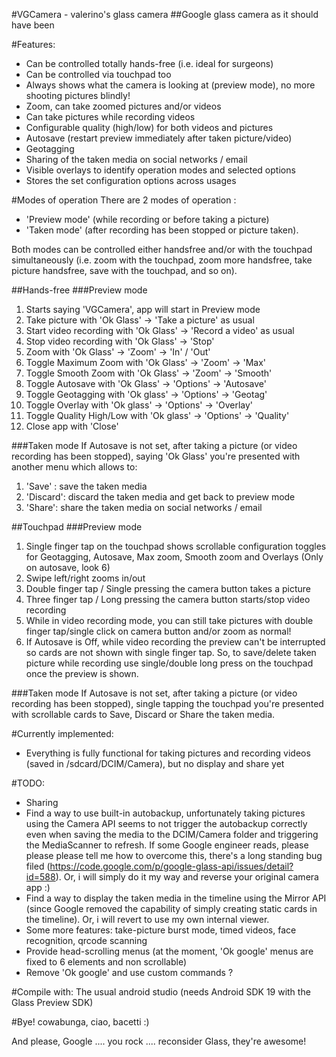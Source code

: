 #VGCamera - valerino's glass camera
##Google glass camera as it should have been

#Features:
* Can be controlled totally hands-free (i.e. ideal for surgeons)
* Can be controlled via touchpad too
* Always shows what the camera is looking at (preview mode), no more shooting pictures blindly!
* Zoom, can take zoomed pictures and/or videos
* Can take pictures while recording videos
* Configurable quality (high/low) for both videos and pictures
* Autosave (restart preview immediately after taken picture/video)
* Geotagging
* Sharing of the taken media on social networks / email
* Visible overlays to identify operation modes and selected options
* Stores the set configuration options across usages

#Modes of operation
There are 2 modes of operation : 

* 'Preview mode' (while recording or before taking a picture)
* 'Taken mode' (after recording has been stopped or picture taken).

Both modes can be controlled either handsfree and/or with the touchpad simultaneously (i.e. zoom with the touchpad, zoom more handsfree, take picture handsfree, save with the touchpad, and so on).

##Hands-free
###Preview mode
 1. Starts saying 'VGCamera', app will start in Preview mode
 2. Take picture with 'Ok Glass' -> 'Take a picture' as usual
 3. Start video recording with 'Ok Glass' -> 'Record a video' as usual
 4. Stop video recording with 'Ok Glass' -> 'Stop'
 5. Zoom with 'Ok Glass' -> 'Zoom' -> 'In' / 'Out'
 6. Toggle Maximum Zoom with 'Ok Glass' -> 'Zoom' -> 'Max'
 7. Toggle Smooth Zoom with 'Ok Glass' -> 'Zoom' -> 'Smooth'
 8. Toggle Autosave with 'Ok Glass' -> 'Options' -> 'Autosave'
 9. Toggle Geotagging with 'Ok glass' -> 'Options' -> 'Geotag'
 10. Toggle Overlay with 'Ok glass' -> 'Options' -> 'Overlay'
 10. Toggle Quality High/Low with 'Ok glass' -> 'Options' -> 'Quality'
 11. Close app with 'Close'

###Taken mode
If Autosave is not set, after taking a picture (or video recording has been stopped), saying 'Ok Glass' you're presented with another menu which allows to:

1. 'Save' : save the taken media
2. 'Discard': discard the taken media and get back to preview mode
3. 'Share': share the taken media on social networks / email

##Touchpad
###Preview mode
1. Single finger tap on the touchpad shows scrollable configuration toggles for Geotagging, Autosave, Max zoom, Smooth zoom and Overlays (Only on autosave, look 6)
2. Swipe left/right zooms in/out
3. Double finger tap / Single pressing the camera button takes a picture
4. Three finger tap / Long pressing the camera button starts/stop video recording
5. While in video recording mode, you can still take pictures with double finger tap/single click on camera button and/or zoom as normal!
6. If Autosave is Off, while video recording the preview can't be interrupted so cards are not shown with single finger tap.
   So, to save/delete taken picture while recording use single/double long press on the touchpad once the preview is shown.

###Taken mode
If Autosave is not set, after taking a picture (or video recording has been stopped), single tapping the touchpad you're presented with scrollable cards to Save, Discard or Share the taken media.

#Currently implemented:
* Everything is fully functional for taking pictures and recording videos (saved in /sdcard/DCIM/Camera), but no display and share yet

#TODO:
* Sharing
* Find a way to use built-in autobackup, unfortunately taking pictures using the Camera API seems to not trigger the autobackup correctly even when saving the media to the DCIM/Camera folder and triggering the MediaScanner to refresh. If some Google engineer reads, please please please tell me how to overcome this, there's a long standing bug filed (https://code.google.com/p/google-glass-api/issues/detail?id=588). Or, i will simply do it my way and reverse your original camera app :)
* Find a way to display the taken media in the timeline using the Mirror API (since Google removed the capability of simply creating static cards in the timeline). Or, i will revert to use my own internal viewer.
* Some more features: take-picture burst mode, timed videos, face recognition, qrcode scanning
* Provide head-scrolling menus (at the moment, 'Ok google' menus are fixed to 6 elements and non scrollable)
* Remove 'Ok google' and use custom commands ?

#Compile with:
The usual android studio (needs Android SDK 19 with the Glass Preview SDK)

#Bye!
cowabunga, ciao, bacetti :)

And please, Google .... you rock .... reconsider Glass, they're awesome!
